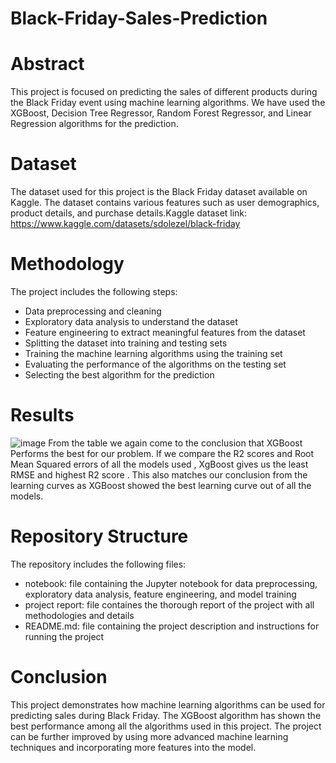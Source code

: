 # Black-Friday-Sales-Prediction

# Abstract
This project is focused on predicting the sales of different products during the Black Friday event using machine learning algorithms. We have used the XGBoost, Decision Tree Regressor, Random Forest Regressor, and Linear Regression algorithms for the prediction.

# Dataset
The dataset used for this project is the Black Friday dataset available on Kaggle. The dataset contains various features such as user demographics, product details, and purchase details.Kaggle dataset link: https://www.kaggle.com/datasets/sdolezel/black-friday

# Methodology
The project includes the following steps:

- Data preprocessing and cleaning
- Exploratory data analysis to understand the dataset
- Feature engineering to extract meaningful features from the dataset
- Splitting the dataset into training and testing sets
- Training the machine learning algorithms using the training set
- Evaluating the performance of the algorithms on the testing set
- Selecting the best algorithm for the prediction

# Results

![image](https://user-images.githubusercontent.com/47125158/226377364-c45b176d-a72a-46fc-8ab9-fabe29ae62f0.png)
From the table we again come to the conclusion that XGBoost Performs the best for our problem. If we 
compare the R2 scores and Root Mean Squared errors of all the models used , XgBoost gives us the 
least RMSE and highest R2 score .
This also matches our conclusion from the learning curves as XGBoost showed the best learning curve 
out of all the models.


# Repository Structure
The repository includes the following files:
- notebook: file containing the Jupyter notebook for data preprocessing, exploratory data analysis, feature engineering, and model training
- project report: file containes the thorough report of the project with all methodologies and details
- README.md: file containing the project description and instructions for running the project

# Conclusion
This project demonstrates how machine learning algorithms can be used for predicting sales during Black Friday. The XGBoost algorithm has shown the best performance among all the algorithms used in this project. The project can be further improved by using more advanced machine learning techniques and incorporating more features into the model.
